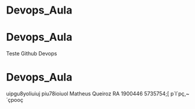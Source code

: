 # Devops_Aula
# Devops_Aula
Teste Github Devops
# Devops_Aula
uipgu8yoliuiuj
piu78ioiuol
Matheus Queiroz
RA 1900446
5735754;[
p´l´pç,~´çpooç
